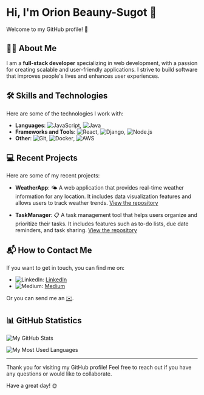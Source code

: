 # Hi, I'm Orion Beauny-Sugot 👋

Welcome to my GitHub profile! 🌟

## 🧑‍💻 About Me

I am a **full-stack developer** specializing in web development, with a passion for creating scalable and user-friendly applications. I strive to build software that improves people's lives and enhances user experiences.

## 🛠️ Skills and Technologies

Here are some of the technologies I work with:

- **Languages**: ![JavaScript](https://img.shields.io/badge/-JavaScript-F7DF1E?style=flat-square&logo=javascript&logoColor=white), ![Java](https://img.shields.io/badge/-Java-F7DF1E?style=flat-square&logo=java&logoColor=white)
- **Frameworks and Tools**: ![React](https://img.shields.io/badge/-React-61DAFB?style=flat-square&logo=react&logoColor=white), ![Django](https://img.shields.io/badge/-Django-092E20?style=flat-square&logo=django&logoColor=white), ![Node.js](https://img.shields.io/badge/-Node.js-339933?style=flat-square&logo=node.js&logoColor=white)
- **Other**: ![Git](https://img.shields.io/badge/-Git-F05033?style=flat-square&logo=git&logoColor=white), ![Docker](https://img.shields.io/badge/-Docker-2496ED?style=flat-square&logo=docker&logoColor=white), ![AWS](https://img.shields.io/badge/-AWS-FF9900?style=flat-square&logo=amazon-aws&logoColor=white)

## 💻 Recent Projects

Here are some of my recent projects:

- **WeatherApp**: 🌤️ A web application that provides real-time weather information for any location. It includes data visualization features and allows users to track weather trends. [View the repository](https://github.com/alexsmith/WeatherApp)

- **TaskManager**: 📋 A task management tool that helps users organize and prioritize their tasks. It includes features such as to-do lists, due date reminders, and task sharing. [View the repository](https://github.com/alexsmith/TaskManager)

## 📬 How to Contact Me

If you want to get in touch, you can find me on:

- ![LinkedIn](https://img.shields.io/badge/-LinkedIn-0077B5?style=flat-square&logo=linkedin&logoColor=white): [LinkedIn](https://www.linkedin.com/in/orion-beauny-sugot)
- ![Medium](https://img.shields.io/badge/-Medium-1DA1F2?style=flat-square&logo=medium&logoColor=white): [Medium](https://medium.com/@orion-beauny-sugot)

Or you can send me an [✉️](mailto:orion-beauny-sugot@ik.me).

## 📊 GitHub Statistics

![My GitHub Stats](https://github-readme-stats.vercel.app/api?username=orion-beauny-sugot&show_icons=true&theme=radical)

![My Most Used Languages](https://github-readme-stats.vercel.app/api/top-langs/?username=orion-beauny-sugot&layout=compact&theme=radical)

---

Thank you for visiting my GitHub profile! Feel free to reach out if you have any questions or would like to collaborate.

Have a great day! 🌞
